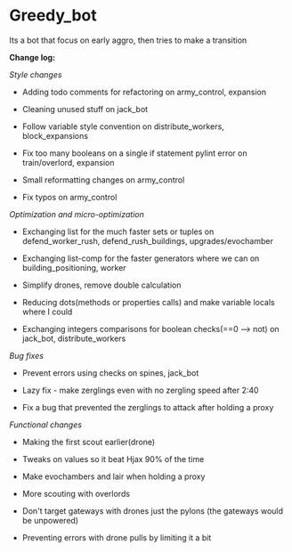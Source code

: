 # Greedy_bot

Its a bot that focus on early aggro, then tries to make a transition

**Change log:**

_Style changes_

- Adding todo comments for refactoring on army_control, expansion

- Cleaning unused stuff on jack_bot

- Follow variable style convention on distribute_workers, block_expansions

- Fix too many booleans on a single if statement pylint error on train/overlord, expansion

- Small reformatting changes on army_control

- Fix typos on army_control

_Optimization and micro-optimization_ 

- Exchanging list for the much faster sets or tuples on defend_worker_rush, defend_rush_buildings,
 upgrades/evochamber
  
- Exchanging list-comp for the faster generators where we can on building_positioning, worker
 
- Simplify drones, remove double calculation

- Reducing dots(methods or properties calls) and make variable locals where I could 

- Exchanging integers comparisons for boolean checks(==0 --> not) on jack_bot, distribute_workers

 _Bug fixes_
 
 - Prevent errors using checks on spines, jack_bot
 
 - Lazy fix - make zerglings even with no zergling speed after 2:40
 
 - Fix a bug that prevented the zerglings to attack after holding a proxy    
 
_Functional changes_

- Making the first scout earlier(drone)

- Tweaks on values so it beat Hjax 90% of the time

- Make evochambers and lair when holding a proxy

- More scouting with overlords

- Don't target gateways with drones just the pylons (the gateways would be unpowered)

- Preventing errors with drone pulls by limiting it a bit

